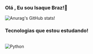 ### Olá , Eu sou Isaque Braz!👋

![Anurag's GitHub stats](https://github-readme-stats.vercel.app/api?username=IsaqueBraz17&show_icons=true&theme=radical)!
### Tecnologias que estou estudando!

<div style="display:inline-block"></br>
  <img align="center "alt="Python" src="https://img.shields.io/badge/Python-14354C?style=for-the-badge&logo=python&logoColor=white"/>
</div>

